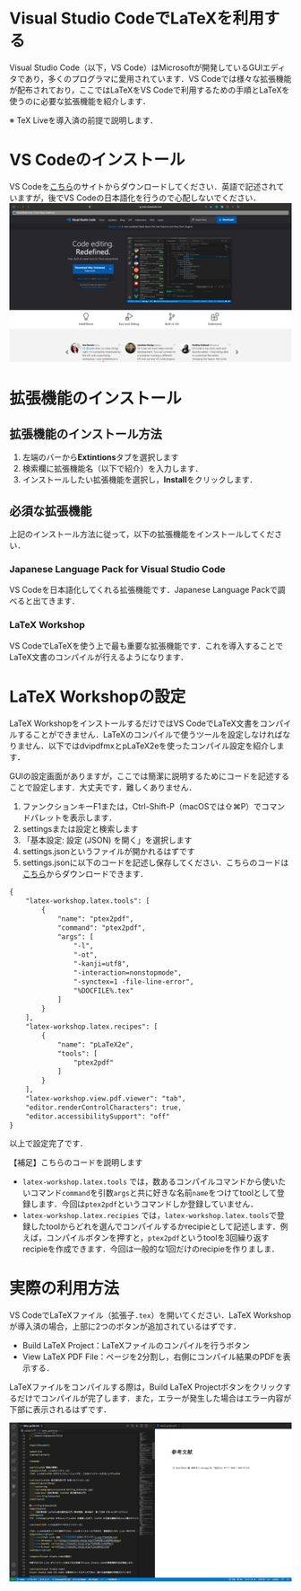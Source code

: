 # Visual Studio CodeでLaTeXを利用する
Visual Studio Code（以下，VS Code）はMicrosoftが開発しているGUIエディタであり，多くのプログラマに愛用されています．VS Codeでは様々な拡張機能が配布されており，ここではLaTeXをVS Codeで利用するための手順とLaTeXを使うのに必要な拡張機能を紹介します．

※ TeX Liveを導入済の前提で説明します．

# VS Codeのインストール
VS Codeを[こちら](https://code.visualstudio.com)のサイトからダウンロードしてください．英語で記述されていますが，後でVS Codeの日本語化を行うので心配しないでください．
![vscode-web](https://github.com/CrossupCEO/LaTeX-Documents/blob/main/vscode/img/vscode-web.png)

# 拡張機能のインストール
## 拡張機能のインストール方法
1. 左端のバーから**Extintions**タブを選択します
2. 検索欄に拡張機能名（以下で紹介）を入力します．
3. インストールしたい拡張機能を選択し，**Install**をクリックします．

## 必須な拡張機能
上記のインストール方法に従って，以下の拡張機能をインストールしてください．

### Japanese Language Pack for Visual Studio Code
VS Codeを日本語化してくれる拡張機能です．Japanese Language Packで調べると出てきます．

### LaTeX Workshop
VS CodeでLaTeXを使う上で最も重要な拡張機能です．これを導入することでLaTeX文書のコンパイルが行えるようになります．

# LaTeX Workshopの設定
LaTeX WorkshopをインストールするだけではVS CodeでLaTeX文書をコンパイルすることができません．LaTeXのコンパイルで使うツールを設定しなければなりません．以下ではdvipdfmxとpLaTeX2eを使ったコンパイル設定を紹介します．

GUIの設定画面がありますが，ここでは簡潔に説明するためにコードを記述することで設定します．大丈夫です．難しくありません．
1. ファンクションキーF1または，Ctrl-Shift-P（macOSでは⇧⌘P）でコマンドパレットを表示します．
2. settingsまたは設定と検索します
3. 「基本設定: 設定 (JSON) を開く」を選択します
4. settings.jsonというファイルが開かれるはずです
5. settings.jsonに以下のコードを記述し保存してください．こちらのコードは[こちら](https://github.com/CrossupCEO/LaTeX-Documents/blob/main/settings.json)からダウンロードできます．
```
{
    "latex-workshop.latex.tools": [
        {
            "name": "ptex2pdf",
            "command": "ptex2pdf",
            "args": [
                "-l",
                "-ot",
                "-kanji=utf8",
                "-interaction=nonstopmode",
                "-synctex=1 -file-line-error",
                "%DOCFILE%.tex"
            ]
        }
    ],
    "latex-workshop.latex.recipes": [
        {
            "name": "pLaTeX2e",
            "tools": [
                "ptex2pdf"
            ]
        }
    ],
    "latex-workshop.view.pdf.viewer": "tab",
    "editor.renderControlCharacters": true,
    "editor.accessibilitySupport": "off"
}
```
以上で設定完了です．

【補足】こちらのコードを説明します
- `latex-workshop.latex.tools` では，数あるコンパイルコマンドから使いたいコマンド`command`を引数`args`と共に好きな名前`name`をつけてtoolとして登録します．今回は`ptex2pdf`というコマンドしか登録していません．
- `latex-workshop.latex.recipies` では，`latex-workshop.latex.tools`で登録したtoolからどれを選んでコンパイルするかrecipieとして記述します．例えば，コンパイルボタンを押すと，`ptex2pdf`というtoolを3回繰り返すrecipieを作成できます．今回は一般的な1回だけのrecipieを作りましま．

# 実際の利用方法
VS CodeでLaTeXファイル（拡張子`.tex`）を開いてください．LaTeX Workshopが導入済の場合，上部に2つのボタンが追加されているはずです．
- Build LaTeX Project：LaTeXファイルのコンパイルを行うボタン
- View LaTeX PDF File：ページを2分割し，右側にコンパイル結果のPDFを表示する．

LaTeXファイルをコンパイルする際は，Build LaTeX Projectボタンをクリックするだけでコンパイルが完了します．また，エラーが発生した場合はエラー内容が下部に表示されるはずです．

![latexworkshop](https://github.com/CrossupCEO/LaTeX-Documents/blob/main/vscode/img/latexworkshop.png)
